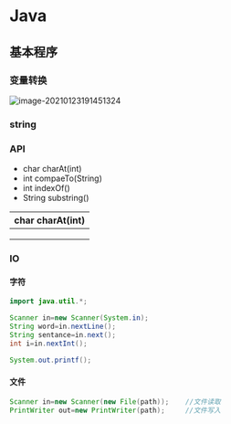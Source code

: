# Java

## 基本程序
### 变量转换

![image-20210123191451324](\pic\Capture1.PNG)



### string 

### API

- char charAt(int)
- int compaeTo(String)
- int indexOf()
- String substring()

| char charAt(int) |
| ---------------- |
|                  |
|                  |
|                  |



### IO

####  字符

```java
import java.util.*;

Scanner in=new Scanner(System.in);
String word=in.nextLine();
String sentance=in.next();
int i=in.nextInt();
```

```java
System.out.printf();
```

#### 文件

```java
Scanner in=new Scanner(new File(path));    //文件读取
PrintWriter out=new PrintWriter(path);     //文件写入

```

